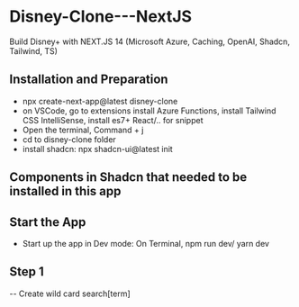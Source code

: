 # Disney-Clone---NextJS
Build Disney+ with NEXT.JS 14 (Microsoft Azure, Caching, OpenAI, Shadcn, Tailwind, TS)

## Installation and Preparation
 - npx create-next-app@latest disney-clone
 - on VSCode, go to extensions install Azure Functions, install Tailwind CSS IntelliSense, install es7+ React/.. for snippet
 - Open the terminal, Command + j
 - cd to disney-clone folder
 - install shadcn: npx shadcn-ui@latest init

## Components in Shadcn that needed to be installed in this app

## Start the App
- Start up the app in Dev mode: On Terminal, npm run dev/ yarn dev

 ## Step 1
 -- Create wild card search[term]